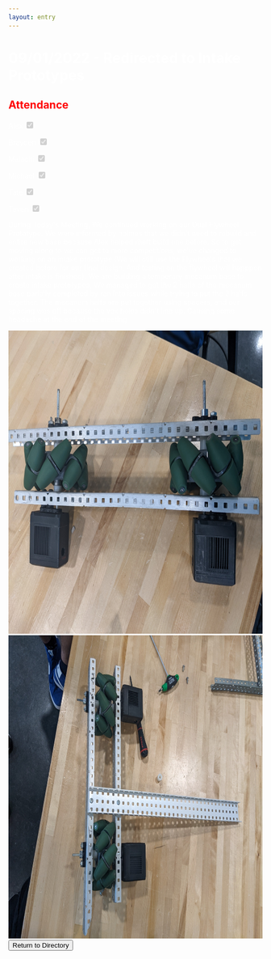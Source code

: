```yaml
---
layout: entry
---
```

<h1> <span style="color:white">09/01/2022 - Redirected to Intake Prototypes</span> </h1>

<h2 class="attendance"> <span style="color:red"> Attendance</span> </h2>

<p> </p>

<label class="container" style="color:white">Alex
  <input type="checkbox" disabled checked="checked">
  <span class="checkmark"></span>
</label>

<label class="container" style="color:white">Brayden
  <input type="checkbox" disabled checked="checked">
  <span class="checkmark"></span>
</label>

<label class="container" style="color:white">Malachi
  <input type="checkbox" disabled checked="checked">
  <span class="checkmark"></span>
</label>

<label class="container" style="color:white">Michael
  <input type="checkbox" disabled checked="checked">
  <span class="checkmark"></span>
</label>

<label class="container" style="color:white">Tate
  <input type="checkbox" disabled checked="checked">
  <span class="checkmark"></span>
</label>

<label class="container" style="color:white">Taven
  <input type="checkbox" disabled checked="checked">
  <span class="checkmark"></span>
</label>
<p style="color:white">During Today's Meeting, We continued working on our Dual Flywheel Prototype. We were informed by holmes that we didn't need to rebuild and entire new base because Alex helped rhett build one before. So to get moving along to we can get to more competitions, we've changed to working on an intake prototype (We will still use the Flywheels that we created before for our final design, And testing on the flywheel will happpen after intake is finished). We are building a temperary mecanum base to create intake prototypes, We managed to get the 2 halfs of the mecanum base parially completed by ran into issues while trying to put the 2 halfs together. The mecanum halfs are put together using spacers, and our spacing was off because the vex holes didn't line up. Causing some headache at the end of the meeting</p>

<img src="/assets/img/09-01-2022-1base.jpg" alt="Base Half" height="600">
<img src="/assets/img/09-01-2022-2base.jpg" alt="Base Half With Support" height="600">

<a href="https://robotics.oavr.net/Directory">
<button class="return" type="button">Return to Directory</button>
</a>